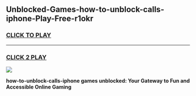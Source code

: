 
## Unblocked-Games-how-to-unblock-calls-iphone-Play-Free-r1okr
<h3>
<a href="https://premium76.site?title=how-to-unblock-calls-iphone&ref=23A">CLICK TO PLAY</a></h3>
<hr>

<h3>
<a href="https://premium76.site?title=how-to-unblock-calls-iphone&ref=23A">CLICK 2 PLAY</a>
  
</h3>

<a href="https://premium76.site?title=how-to-unblock-calls-iphone&ref=23A"><img src="https://clearcache.store/games.png"></a>


**how-to-unblock-calls-iphone games unblocked: Your Gateway to Fun and Accessible Online Gaming**

